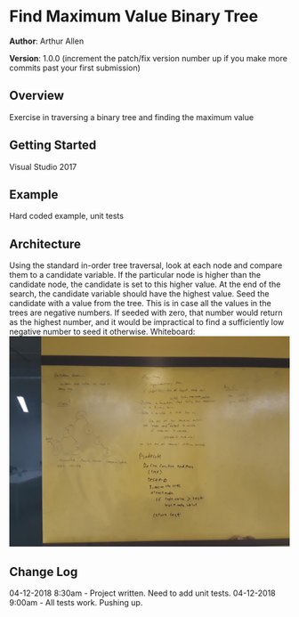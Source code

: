 # Find Maximum Value Binary Tree

**Author**: Arthur Allen

**Version**: 1.0.0 (increment the patch/fix version number up if you make more commits past your first submission)

## Overview
<!-- Provide a high level overview of what this application is and why you are building it, beyond the fact that it's an assignment for a Code Fellows 401 class. (i.e. What's your problem domain?) -->
Exercise in traversing a binary tree and finding the maximum value

## Getting Started
<!-- What are the steps that a user must take in order to build this app on their own machine and get it running? -->
Visual Studio 2017

## Example
<!-- Show them what looks like and how to use the application.  -->
Hard coded example, unit tests

## Architecture
<!-- Provide a detailed description of the application design. What technologies (languages, libraries, etc) you're using, and any other relevant design information. -->
Using the standard in-order tree traversal, look at each node and compare them to a candidate variable.  If the particular node is higher than the candidate node, the candidate is set to this higher value.  At the end of the search, the candidate variable should have the highest value.  Seed the candidate with a value from the tree.  This is in case all the values in the trees are negative numbers.  If seeded with zero, that number would return as the highest number, and it would be impractical to find a sufficiently low negative number to seed it otherwise.
Whiteboard:
![Whiteboard Photo](/assets/find-maximum-value.jpg)

## Change Log
<!-- Use this are to document the iterative changes made to your application as each feature is successfully implemented. Use time stamps. Here's an example:

01-01-2001 4:59pm - Added functionality to add and delete some things. -->
04-12-2018 8:30am - Project written.  Need to add unit tests.
04-12-2018 9:00am - All tests work.  Pushing up.